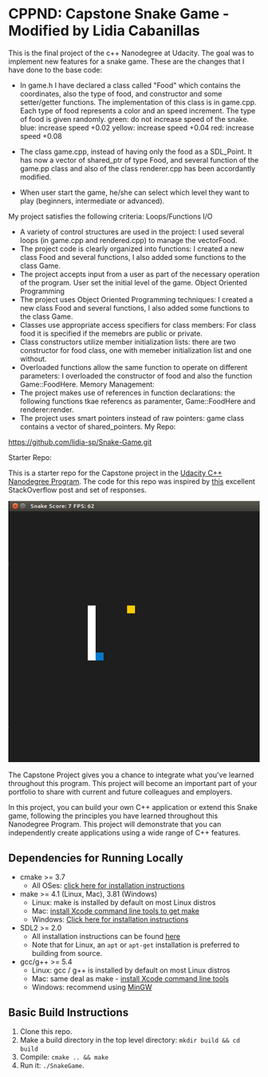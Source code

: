 # CPPND: Capstone Snake Game - Modified by Lidia Cabanillas

This is the final project of the c++ Nanodegree at Udacity. The goal was to implement new features for a snake game.
These are the changes that I have done to the base code: 

- In game.h I have declared a class called "Food" which contains the coordinates, also the type of food, and constructor and some setter/getter functions. The implementation of this class is in game.cpp. Each type of food represents a color and an speed increment. The type of food is given randomly.
  green: do not increase speed of the snake. 
  blue: increase speed +0.02
  yellow: increase speed +0.04
  red: increase speed +0.08
    
- The class game.cpp, instead of having only the food as a SDL_Point. It has now a vector of shared_ptr of type Food, and several function of the game.pp class and also of the class renderer.cpp has been accordantly modified. 

- When user start the game, he/she can select which level they want to play (beginners, intermediate or advanced).

My project satisfies the following criteria: 
Loops/Functions I/O
- A variety of control structures are used in the project: I used several loops (in game.cpp and rendered.cpp) to manage the vectorFood.
- The project code is clearly organized into functions: I created a new class Food and several functions, I also added some functions to the class Game.
- The project accepts input from a user as part of the necessary operation of the program. User set the initial level of the game.
Object Oriented Programming
- The project uses Object Oriented Programming techniques: I created a new class Food and several functions, I also added some functions to the class Game.
- Classes use appropriate access specifiers for class members: For class food it is specified if the memebrs are public or private.
- Class constructors utilize member initialization lists: there are two constructor for food class, one with memeber initialization list and one without.
- Overloaded functions allow the same function to operate on different parameters: I overloaded the constructor of food and also the function Game::FoodHere.
Memory Management:
- The project makes use of references in function declarations: the following functions tkae referencs as paramenter, Game::FoodHere and renderer:render. 
- The project uses smart pointers instead of raw pointers: game class contains a vector of shared_pointers.
My Repo: 

https://github.com/lidia-sp/Snake-Game.git


Starter Repo: 

This is a starter repo for the Capstone project in the [Udacity C++ Nanodegree Program](https://www.udacity.com/course/c-plus-plus-nanodegree--nd213). The code for this repo was inspired by [this](https://codereview.stackexchange.com/questions/212296/snake-game-in-c-with-sdl) excellent StackOverflow post and set of responses.

<img src="snake_game.gif"/>

The Capstone Project gives you a chance to integrate what you've learned throughout this program. This project will become an important part of your portfolio to share with current and future colleagues and employers.

In this project, you can build your own C++ application or extend this Snake game, following the principles you have learned throughout this Nanodegree Program. This project will demonstrate that you can independently create applications using a wide range of C++ features.

## Dependencies for Running Locally
* cmake >= 3.7
  * All OSes: [click here for installation instructions](https://cmake.org/install/)
* make >= 4.1 (Linux, Mac), 3.81 (Windows)
  * Linux: make is installed by default on most Linux distros
  * Mac: [install Xcode command line tools to get make](https://developer.apple.com/xcode/features/)
  * Windows: [Click here for installation instructions](http://gnuwin32.sourceforge.net/packages/make.htm)
* SDL2 >= 2.0
  * All installation instructions can be found [here](https://wiki.libsdl.org/Installation)
  * Note that for Linux, an `apt` or `apt-get` installation is preferred to building from source.
* gcc/g++ >= 5.4
  * Linux: gcc / g++ is installed by default on most Linux distros
  * Mac: same deal as make - [install Xcode command line tools](https://developer.apple.com/xcode/features/)
  * Windows: recommend using [MinGW](http://www.mingw.org/)

## Basic Build Instructions

1. Clone this repo.
2. Make a build directory in the top level directory: `mkdir build && cd build`
3. Compile: `cmake .. && make`
4. Run it: `./SnakeGame`.